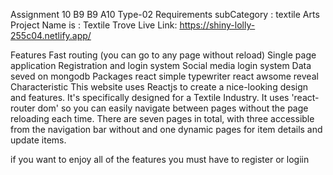 Assignment 10 B9
B9 A10 Type-02 Requirements
subCategory : textile Arts
Project Name is : Textile Trove
Live Link: https://shiny-lolly-255c04.netlify.app/

Features
Fast routing (you can go to any page without reload)
Single page application
Registration and login system
Social media login system
Data seved on mongodb
Packages
react simple typewriter
react awsome reveal
Characteristic
This website uses Reactjs to create a nice-looking design and features. It's specifically designed for a Textile Industry. It uses 'react-router dom' so you can easily navigate between pages without the page reloading each time. There are seven pages in total, with three accessible from the navigation bar without and one dynamic pages for item details and update items.

if you want to enjoy all of the features you must have to register or logiin